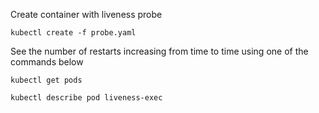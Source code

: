
Create container with liveness probe

`kubectl create -f probe.yaml`

See the number of restarts increasing from time to time using one of the commands below

`kubectl get pods`

`kubectl describe pod liveness-exec`